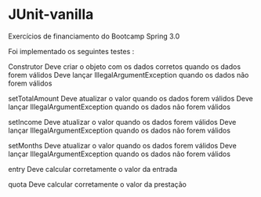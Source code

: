 # JUnit-vanilla

Exercícios de financiamento  do Bootcamp Spring 3.0  

Foi implementado os seguintes testes :
 
Construtor
Deve criar o objeto com os dados corretos quando os dados forem válidos
Deve lançar IllegalArgumentException quando os dados não forem válidos

setTotalAmount
Deve atualizar o valor quando os dados forem válidos
Deve lançar IllegalArgumentException quando os dados não forem válidos

setIncome
Deve atualizar o valor quando os dados forem válidos
Deve lançar IllegalArgumentException quando os dados não forem válidos

setMonths
Deve atualizar o valor quando os dados forem válidos
Deve lançar IllegalArgumentException quando os dados não forem válidos

entry
Deve calcular corretamente o valor da entrada

quota
Deve calcular corretamente o valor da prestação
